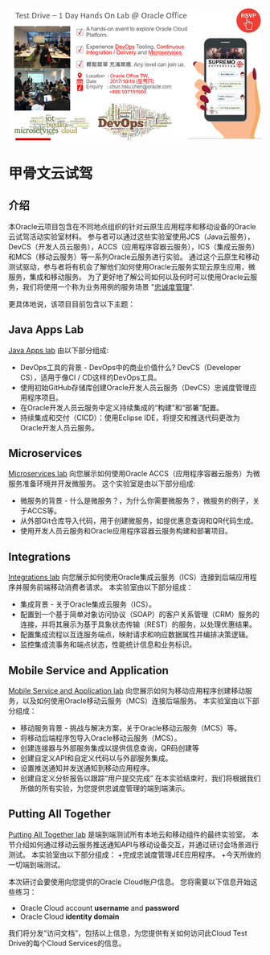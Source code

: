 ![](common/images/CTD_introduction_Tw_Taipei.png)
---
# 甲骨文云试驾 #

## 介绍 ##

本Oracle云项目包含在不同地点组织的针对云原生应用程序和移动设备的Oracle云试驾活动实验室材料。 参与者可以通过这些实验室使用JCS（Java云服务），DevCS（开发人员云服务），ACCS（应用程序容器云服务），ICS（集成云服务）和MCS（移动云服务）等一系列Oracle云服务进行实验。 通过这个云原生和移动测试驱动，参与者将有机会了解他们如何使用Oracle云服务实现云原生应用，微服务，集成和移动服务。 为了更好地了解公司如何以及何时可以使用Oracle云服务，我们将使用一个称为业务用例的服务场景 "[忠诚度管理](https://github.com/APACTestDrive/CloudNative_Mobile/blob/master/common/scenario/README.md)".   

更具体地说，该项目目前包含以下主题：

## Java Apps Lab ##
[Java Apps lab](https://github.com/APACTestDrive/CloudNative_Mobile/tree/master/Java%20Apps) 由以下部分组成:
+ DevOps工具的背景 - DevOps中的商业价值什么? DevCS（Developer CS），适用于像CI / CD这样的DevOps工具。
+ 使用初始GitHub存储库创建Oracle开发人员云服务（DevCS）忠诚度管理应用程序项目。
+ 在Oracle开发人员云服务中定义持续集成的“构建”和“部署”配置。
+ 持续集成和交付（CICD）：使用Eclipse IDE，将提交和推送代码更改为Oracle开发人员云服务。

## Microservices ##
[Microservices lab](https://github.com/APACTestDrive/CloudNative_Mobile/tree/master/Microservices) 向您展示如何使用Oracle ACCS（应用程序容器云服务）为微服务准备环境并开发微服务。 这个实验室是由以下部分组成:
+ 微服务的背景 - 什么是微服务？，为什么你需要微服务？，微服务的例子，关于ACCS等。
+ 从外部Git仓库导入代码，用于创建微服务，如提优惠息查询和QR代码生成。
+ 使用开发人员云服务和Oracle应用程序容器云服务构建和部署项目。

## Integrations ##
[Integrations lab](https://github.com/APACTestDrive/CloudNative_Mobile/tree/master/Integrations) 向您展示如何使用Oracle集成云服务（ICS）连接到后端应用程序并服务前端移动消费者请求。 本实验室由以下部分组成：
+ 集成背景 - 关于Oracle集成云服务（ICS）。
+ 配置到一个基于简单对象访问协议（SOAP）的客户关系管理（CRM）服务的连接，并将其展示为基于具象状态传输（REST）的服务，以处理优惠结果。
+ 配置集成流程以互连服务端点，映射请求和响应数据属性并编排决策逻辑。
+ 监控集成流事务和端点状态，性能统计信息和业务标识。

## Mobile Service and Application ##
[Mobile Service and Application lab](https://github.com/APACTestDrive/CloudNative_Mobile/tree/master/Mobile%20Service%20and%20App) 向您展示如何为移动应用程序创建移动服务，以及如何使用Oracle移动云服务（MCS）连接后端服务。 本实验室由以下部分组成：
+ 移动服务背景 - 挑战与解决方案，关于Oracle移动云服务（MCS）等。
+ 将移动后端程序包导入Oracle移动云服务（MCS）。
+ 创建连接器与外部服务集成以提供信息查询，QR码创建等
+ 创建自定义API和自定义代码以与外部服务集成。
+ 设置推送通知并发送通知到移动应用程序。
+ 创建自定义分析报告以跟踪“用户提交完成”
在本实验结束时，我们将根据我们所做的所有实验，为您提供忠诚度管理的端到端演示。

## Putting All Together ##
[Putting All Together lab](https://github.com/APACTestDrive/CloudNative_Mobile/tree/master/Putting%20All%20Together) 是端到端测试所有本地云和移动组件的最终实验室。 本节介绍如何通过移动云服务推送通知API与移动设备交互，并通过研讨会场景进行测试。 本实验室由以下部分组成：
+完成忠诚度管理JEE应用程序。
+今天所做的一切端到端测试。


本次研讨会要使用向您提供的Oracle Cloud帐户信息。 您将需要以下信息开始这些练习：
+ Oracle Cloud account **username** and **password**
+ Oracle Cloud **identity domain**

我们将分发“访问文档”，包括以上信息，为您提供有关如何访问此Cloud Test Drive的每个Cloud Services的信息。
